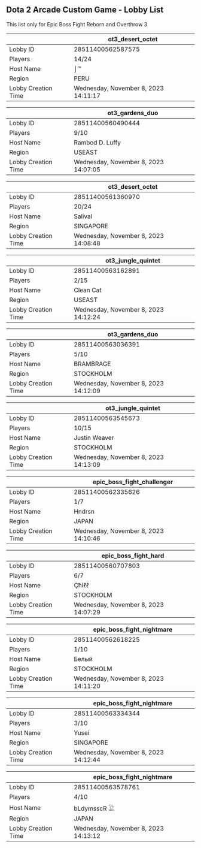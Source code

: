 ## Dota 2 Arcade Custom Game - Lobby List

This list only for Epic Boss Fight Reborn and Overthrow 3

|  | ot3_desert_octet |
| ------ | ------ |
| Lobby ID | 28511400562587575 |
| Players | 14/24 |
| Host Name | ⌡™ |
| Region | PERU |
| Lobby Creation Time | Wednesday, November 8, 2023 14:11:17 |


|  | ot3_gardens_duo |
| ------ | ------ |
| Lobby ID | 28511400560490444 |
| Players | 9/10 |
| Host Name | Rambod D. Luffy |
| Region | USEAST |
| Lobby Creation Time | Wednesday, November 8, 2023 14:07:05 |


|  | ot3_desert_octet |
| ------ | ------ |
| Lobby ID | 28511400561360970 |
| Players | 20/24 |
| Host Name | Salival |
| Region | SINGAPORE |
| Lobby Creation Time | Wednesday, November 8, 2023 14:08:48 |


|  | ot3_jungle_quintet |
| ------ | ------ |
| Lobby ID | 28511400563162891 |
| Players | 2/15 |
| Host Name | Clean Cat |
| Region | USEAST |
| Lobby Creation Time | Wednesday, November 8, 2023 14:12:24 |


|  | ot3_gardens_duo |
| ------ | ------ |
| Lobby ID | 28511400563036391 |
| Players | 5/10 |
| Host Name | BRAMBRAGE |
| Region | STOCKHOLM |
| Lobby Creation Time | Wednesday, November 8, 2023 14:12:09 |


|  | ot3_jungle_quintet |
| ------ | ------ |
| Lobby ID | 28511400563545673 |
| Players | 10/15 |
| Host Name | Justin Weaver |
| Region | STOCKHOLM |
| Lobby Creation Time | Wednesday, November 8, 2023 14:13:09 |


|  | epic_boss_fight_challenger |
| ------ | ------ |
| Lobby ID | 28511400562335626 |
| Players | 1/7 |
| Host Name | Hndrsn |
| Region | JAPAN |
| Lobby Creation Time | Wednesday, November 8, 2023 14:10:46 |


|  | epic_boss_fight_hard |
| ------ | ------ |
| Lobby ID | 28511400560707803 |
| Players | 6/7 |
| Host Name | Çħίℓℓ |
| Region | STOCKHOLM |
| Lobby Creation Time | Wednesday, November 8, 2023 14:07:29 |


|  | epic_boss_fight_nightmare |
| ------ | ------ |
| Lobby ID | 28511400562618225 |
| Players | 1/10 |
| Host Name | Белый |
| Region | STOCKHOLM |
| Lobby Creation Time | Wednesday, November 8, 2023 14:11:20 |


|  | epic_boss_fight_nightmare |
| ------ | ------ |
| Lobby ID | 28511400563334344 |
| Players | 3/10 |
| Host Name | Yusei |
| Region | SINGAPORE |
| Lobby Creation Time | Wednesday, November 8, 2023 14:12:44 |


|  | epic_boss_fight_nightmare |
| ------ | ------ |
| Lobby ID | 28511400563578761 |
| Players | 4/10 |
| Host Name | bLdymsscR 𓅁 |
| Region | JAPAN |
| Lobby Creation Time | Wednesday, November 8, 2023 14:13:12 |


